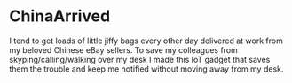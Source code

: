 # ChinaArrived
I tend to get loads of little jiffy bags every other day delivered at work from my beloved Chinese eBay sellers. To save my colleagues from skyping/calling/walking over my desk I made this IoT gadget that saves them the trouble and keep me notified without moving away from my desk.
